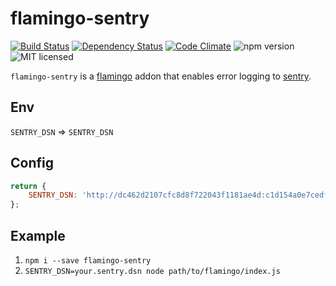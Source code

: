 # flamingo-sentry
[![Build Status](https://travis-ci.org/piobyte/flamingo-sentry.png?branch=master)](https://travis-ci.org/piobyte/flamingo-sentry)
[![Dependency Status](https://david-dm.org/piobyte/flamingo-sentry.svg)](https://david-dm.org/piobyte/flamingo-sentry)
[![Code Climate](https://codeclimate.com/github/piobyte/flamingo-sentry.png)](https://codeclimate.com/github/piobyte/flamingo-sentry)
![npm version](https://badge.fury.io/js/flamingo-sentry.svg)
![MIT licensed](https://img.shields.io/github/license/piobyte/flamingo-sentry.svg)

`flamingo-sentry` is a [flamingo](https://github.com/piobyte/flamingo) addon that enables error logging to [sentry](https://www.getsentry.com/welcome/).

## Env

`SENTRY_DSN` => `SENTRY_DSN`

## Config

```js
return {
    SENTRY_DSN: 'http://dc462d2107cfc8d8f722043f1181ae4d:c1d154a0e7cedf19b070fa252534bd14@sentry.example.org:1234/5'
};
```
<!--- 'http://' + chance.hash({length: 32}) + ':' + chance.hash({length:32}) + '@sentry.example.org:1234/5' -->

## Example

1. `npm i --save flamingo-sentry`
2. `SENTRY_DSN=your.sentry.dsn node path/to/flamingo/index.js`